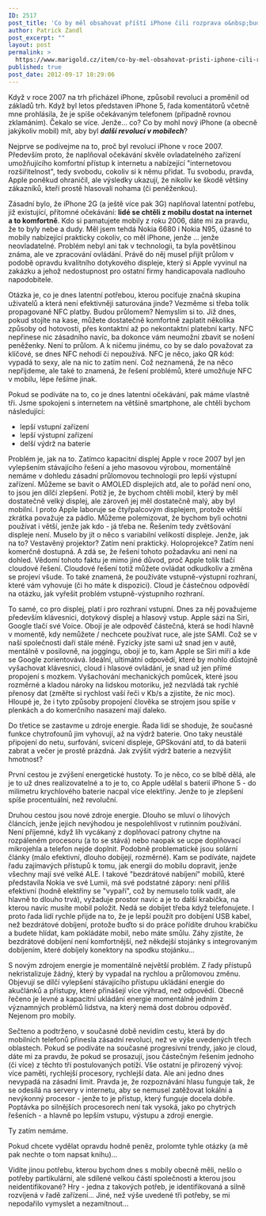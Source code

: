 ```yaml
---
ID: 2517
post_title: 'Co by měl obsahovat příští iPhone čili rozprava o&nbsp;budoucnosti mobilních telefonů'
author: Patrick Zandl
post_excerpt: ""
layout: post
permalink: >
  https://www.marigold.cz/item/co-by-mel-obsahovat-pristi-iphone-cili-rozprava-o-budoucnosti-mobilnich-telefonu
published: true
post_date: 2012-09-17 10:29:06
---
```

<p> Když v roce 2007 na trh přicházel iPhone, způsobil revoluci a proměnil od základů trh. Když byl letos představen iPhone 5, řada komentátorů včetně mne prohlásila, že je spíše očekávaným telefonem (případně rovnou zklamáním). Čekalo se více. Jenže... co? Co by mohl nový iPhone (a obecně jakýkoliv mobil) mít, aby byl <strong><em>další revolucí v mobilech</em></strong>?<!--more--></p>

<p>Nejprve se podívejme na to, proč byl revolucí iPhone v roce 2007. Především proto, že naplňoval očekávání  skvěle ovladatelného zařízení umožňujícího komfortní přístup k internetu a nabízející "internetovou rozšiřitelnost", tedy svobodu, cokoliv si k němu přidat. Tu svobodu, pravda, Apple poněkud ohraničil, ale výsledky ukazují, že nikoliv ke škodě většiny zákazníků, kteří prostě hlasovali nohama (či peněženkou). </p>

<p>Zásadní bylo, že iPhone 2G (a ještě více pak 3G) naplňoval latentní potřebu, již existující, přítomné očekávání: <strong>lidé se chtěli z mobilu dostat na internet a to komfortně</strong>. Kdo si pamatujete mobily z roku 2006, dáte mi za pravdu, že to byly nebe a dudy. Měl jsem tehdá Nokia 6680 i Nokia N95, úžasné to mobily nabízející prakticky cokoliv, co měl iPhone, jenže ... jenže neovladatelné. Problém nebyl ani tak v technologii, ta byla povětšinou známa, ale ve zpracování ovládání. Právě do něj musel přijít průlom v podobě opravdu kvalitního dotykového displeje, který si Apple vyvinul na zakázku a jehož nedostupnost pro ostatní firmy handicapovala nadlouho napodobitele. </p>

<p>Otázka je, co je dnes latentní potřebou, kterou pociťuje značná skupina uživatelů a která není efektivněji saturována jinde? Vezměme si třeba tolik propagované NFC platby. Budou průlomem? Nemyslím si to. Již dnes, pokud stojíte na kase, můžete dostatečně komfortně zaplatit několika způsoby od hotovosti, přes kontaktní až po nekontaktní platební karty. NFC nepřinese nic zásadního navíc, ba dokonce vám neumožní zbavit se nošení peněženky. Není to průlom. A k ničemu jinému, co by se dalo považovat za klíčové, se dnes NFC nehodí či nepoužívá. NFC je něco, jako QR kód: vypadá to sexy, ale na nic to zatím není. Což neznamená, že na něco nepřijdeme, ale také to znamená, že řešení problémů, které umožňuje NFC v mobilu, lépe řešíme jinak.</p>

<p>Pokud se podíváte na to, co je dnes latentní očekávání, pak máme vlastně tři. Jsme spokojeni s internetem na většině smartphone, ale chtěli bychom následující:</p>

<ul>
   <li>lepší vstupní zařízení</li>
   <li>lepší výstupní zařízení</li>
   <li>delší výdrž na baterie</li>
</ul>

<p>Problém je, jak na to. Zatímco kapacitní displej Apple v roce 2007 byl jen vylepšením stávajícího řešení a jeho masovou výrobou, momentálně nemáme v dohledu zásadní průlomovou technologii pro lepší výstupní zařízení. Můžeme se bavit o AMOLED displejích atd, ale to pořád není ono, to jsou jen dílčí zlepšení. Potíž je, že bychom chtěli mobil, který by měl dostatečně velký displej, ale zároveň jej měl dostatečně malý, aby byl mobilní. I proto Apple laboruje se čtyřpalcovým displejem, protože větší zkrátka považuje za pádlo. Můžeme polemizovat, že bychom byli ochotni používat i větší, jenže jak kdo - já třeba ne. Řešením tedy zvětšování displeje není. Muselo by jít o něco s variabilní velikostí displeje. Jenže, jak na to? Vestavěný projektor? Zatím není praktický. Holoprojekce? Zatím není komerčně dostupná. A zdá se, že řešení tohoto požadavku ani není na dohled. Vědomí tohoto faktu je mimo jiné důvod, proč Apple tolik tlačí cloudové řešení. Cloudové řešení totiž můžete ovládat odkudkoliv a změna se projeví všude. To také znamená, že používáte vstupně-výstupní rozhraní, které vám vyhovuje (či ho máte k dispozici). Cloud je částečnou odpovědí na otázku, jak vyřešit problém vstupně-výstupního rozhraní. </p>

<p>To samé, co pro displej, platí i pro rozhraní vstupní. Dnes za něj považujeme především klávesnici, dotykový displej a hlasový vstup. Apple sázi na Siri, Google tlačí své Voice. Obojí je ale odpověď částečná, která se hodí hlavně v momentě, kdy nemůžete / nechcete používat ruce, ale jste SAMI. Což se v naší společnosti daří stále méně.  Fyzicky jste sami už snad jen v autě, mentálně v posilovně, na joggingu, obojí je to, kam Apple se Siri míří a kde se Google zorientovává. Ideální, ultimátní odpovědí, které by mohlo důstojně vyšachovat klávesnici, cloud i hlasové ovládání, je snad už jen přímé propojení s mozkem. Vyšachování mechanických pomůcek, které jsou rozměrné a kladou nároky na lidskou motoriku, jež nezvládá tak rychlé přenosy dat (změřte si rychlost vaší řeči v Kb/s a zjistíte, že nic moc). Hloupé je, že i tyto způsoby propojení člověka se strojem jsou spíše v plenkách a do komerčního nasazení mají daleko.  </p>

<p>Do třetice se zastavme u zdroje energie. Řada lidí se shoduje, že současné funkce chytrofounů jim vyhovují, až na výdrž baterie. Ono taky neustálé připojení do netu, surfování, svícení displeje, GPSkování atd, to dá baterii zabrat a večer je prostě prázdná. Jak zvýšit výdrž baterie a nezvýšit hmotnost?</p>

<p>První cestou je zvýšení energetické hustoty. To je něco, co se blbě dělá, ale je to už dnes realizovatelné a to je to, co Apple udělal s baterií iPhone 5 - do milimetru krychlového baterie nacpal více elektřiny. Jenže to je zlepšení spíše procentuální, než revoluční. </p>

<p>Druhou cestou jsou nové zdroje energie. Dlouho se mluví o lihových článcích, jenže jejich nevýhodou je nespolehlivost v rutinním používání. Není příjemné, když líh vycákaný z doplňovací patrony chytne na rozpáleném procesoru (a to se stává) nebo naopak se ucpe doplňovací mikrojehla a telefon nejde doplnit. Podobně problematické jsou solární články (málo efektivní, dlouho dobíjejí, rozměrné). Kam se podíváte, najdete řadu zajímavých přístupů k tomu, jak energii do mobilu dopravit, jenže všechny mají své velké ALE. I takové "bezdrátové nabíjení" mobilů, které představila Nokia ve své Lumii, má své podstatné zápory: není příliš efektivní (hodně elektřiny se "vypaří", což by nemuselo tolik vadit, ale hlavně to dlouho trvá), vyžaduje prostor navíc a je to další krabička, na kterou navíc musíte mobil položit. Nedá se dobíjet třeba když telefonujete. I proto řada lidí rychle přijde na to, že je lepší použít pro dobíjení USB kabel, než bezdrátové dobíjení, protože buďto si do práce pořídíte druhou krabičku a budete hlídat, kam pokládáte mobil, nebo máte smůlu. Záhy zjistíte, že bezdrátové dobíjení není komfortnější, než někdejší stojánky s integrovaným dobíjením, které dobíjely konektory na spodku stojánku...</p>

<p>S novým zdrojem energie je momentálně největší problém. Z řady přístupů nekristalizuje žádný, který by vypadal na rychlou a průlomovou změnu. Objevují se dílčí vylepšení stávajícího přístupu ukládání energie do akučlánků a přístupy, které přinášejí více výhrad, než odpovědí. Obecně řečeno je levné a kapacitní ukládání energie momentálně jedním z významných problémů lidstva, na který nemá dost dobrou odpověď. Nejenom pro mobily. </p>

<p>Sečteno a podtrženo, v současné době nevidím cestu, která by do mobilních telefonů přinesla zásadní revoluci, než ve výše uvedených třech oblastech. Pokud se podíváte na současné progresivní trendy, jako je cloud, dáte mi za pravdu, že pokud se prosazují, jsou částečným řešením jednoho (či více) z těchto tří postulovaných potíží. Vše ostatní je přirozený vývoj: více paměti, rychlejší procesory, rychlejší data. Ale ani jedno dnes nevypadá na zásadní limit. Pravda je, že rozpoznávání hlasu funguje tak, že se odesílá na servery v internetu, aby se nemusel zatěžovat lokální a nevýkonný procesor - jenže to je přístup, který funguje docela dobře. Poptávka po silnějších procesorech není tak vysoká, jako po chytrých řešeních - a hlavně po lepším vstupu, výstupu a zdroji energie. </p>

<p>Ty zatím nemáme. </p>

<p>Pokud chcete vydělat opravdu hodně peněz, prolomte tyhle otázky (a mě pak nechte o tom napsat knihu)... </p>

<p>Vidíte jinou potřebu, kterou bychom dnes s mobily obecně měli, nešlo o potřeby partikulární, ale sdílené velkou částí společnosti a kterou jsou neidentifikované? Hry - jedna z takových potřeb, je identifikovaná a silně rozvíjená v řadě zařízení... Jiné, než výše uvedené tři potřeby, se mi nepodařilo vymyslet a nezamítnout... </p>
